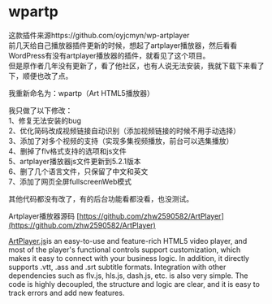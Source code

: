 # wpartp

这款插件来源https://github.com/oyjcmyn/wp-artplayer  
前几天给自己播放器插件更新的时候，想起了artplayer播放器，然后看看WordPress有没有artplayer播放器的插件，就看见了这个项目。  
但是原作者几年没有更新了，看了他社区，也有人说无法安装，我就下载下来看了下，顺便也改了点。  

我重新命名为：wpartp（Art HTML5播放器）  

我只做了以下修改：  
1、修复无法安装的bug  
2、优化简码改成视频链接自动识别（添加视频链接的时候不用手动选择）  
3、添加了对多个视频的支持（实现多集视频播放，前台可以选集播放）  
4、删掉了flv格式支持的选项和js文件  
5、artplayer播放器js文件更新到5.2.1版本  
6、删了几个语言文件，只保留了中文和英文  
7、添加了网页全屏fullscreenWeb模式  

其他代码都没有改了，有的后台功能看都没看，也没测试。  


Artplayer播放器源码 [https://github.com/zhw2590582/ArtPlayer](https://github.com/zhw2590582/ArtPlayer)

[ArtPlayer.js](https://artplayer.org/)is an easy-to-use and feature-rich HTML5 video player, and most of the player's functional controls support customization, which makes it easy to connect with your business logic. In addition, it directly supports .vtt, .ass and .srt subtitle formats. Integration with other dependencies such as flv.js, hls.js, dash.js, etc. is also very simple. The code is highly decoupled, the structure and logic are clear, and it is easy to track errors and add new features.
